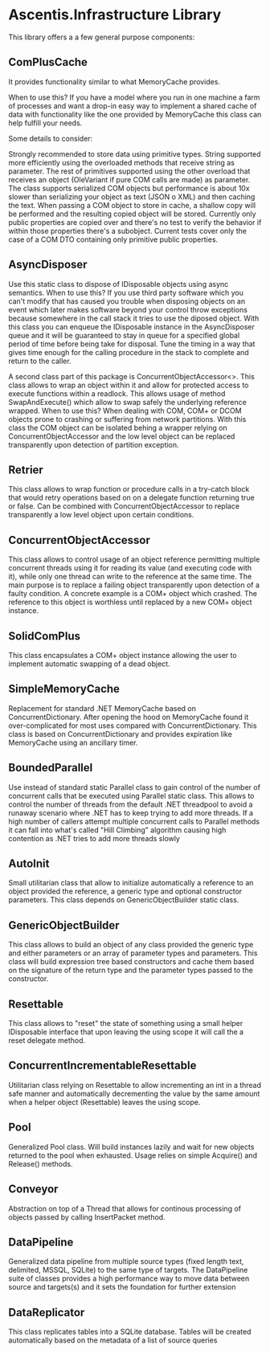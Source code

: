 # Ascentis.Infrastructure Library

This library offers a a few general purpose components:

## ComPlusCache
It provides functionality similar to what MemoryCache provides.

When to use this?
If you have a model where you run in one machine a farm of processes and want a drop-in easy way to implement a shared cache of data with functionality like the one provided by MemoryCache this class can help fulfill your needs.

Some details to consider:

Strongly recommended to store data using primitive types.
String supported more efficiently using the overloaded methods that receive string as parameter. The rest of primitives supported using the other overload that receives an object (OleVariant if pure COM calls are made) as parameter.
The class supports serialized COM objects but performance is about 10x slower than serializing your object as text (JSON o XML) and then caching the text.
When passing a COM object to store in cache, a shallow copy will be performed and the resulting copied object will be stored. Currently only public properties are copied over and there's no test to verify the behavior if within those properties there's a subobject.
Current tests cover only the case of a COM DTO containing only primitive public properties.

## AsyncDisposer

Use this static class to dispose of IDisposable objects using async semantics.
When to use this?
If you use third party software which you can't modify that has caused you trouble when disposing objects on an event which later makes software beyond your control throw exceptions because somewhere in the call stack it tries to use the diposed object.
With this class you can enqueue the IDisposable instance in the AsyncDisposer queue and it will be guaranteed to stay in queue for a specified global period of time before being take for disposal.
Tune the timing in a way that gives time enough for the calling procedure in the stack to complete and return to the caller. 

A second class part of this package is ConcurrentObjectAccessor<>. This class allows to wrap an object within it and allow for protected access
to execute functions within a readlock. This allows usage of method SwapAndExecute() which allow to swap safely the underlying reference wrapped.
When to use this? When dealing with COM, COM+ or DCOM objects prone to crashing or suffering from network partitions. With this class the COM
object can be isolated behing a wrapper relying on ConcurrentObjectAccessor and the low level object can be replaced transparently upon detection
of partition exception.

## Retrier

This class allows to wrap function or procedure calls in a try-catch block that would retry operations based on on a delegate function returning
true or false. Can be combined with ConcurrentObjectAccessor to replace transparently a low level object upon certain conditions.

## ConcurrentObjectAccessor

This class allows to control usage of an object reference permitting multiple concurrent threads using it for reading its value (and executing code with it),
while only one thread can write to the reference at the same time. The main purpose is to replace a failing object transparently upon detection of a faulty condition.
A concrete example is a COM+ object which crashed. The reference to this object is worthless until replaced by a new COM+ object instance.

## SolidComPlus

This class encapsulates a COM+ object instance allowing the user to implement automatic swapping of a dead object. 

## SimpleMemoryCache

Replacement for standard .NET MemoryCache based on ConcurrentDictionary. After opening the hood on MemoryCache found it over-complicated for most uses compared with ConcurrentDictionary.
This class is based on ConcurrentDictionary and provides expiration like MemoryCache using an ancillary timer.

## BoundedParallel

Use instead of standard static Parallel class to gain control of the number of concurrent calls that be executed using Parallel static class. This allows to control the number of threads
from the default .NET threadpool to avoid a runaway scenario where .NET has to keep trying to add more threads. If a high number of callers attempt multiple concurrent calls to Parallel methods
it can fall into what's called "Hill Climbing" algorithm causing high contention as .NET tries to add more threads slowly

## AutoInit

Small utilitarian class that allow to initialize automatically a reference to an object provided the reference, a generic
type and optional constructor parameters.
This class depends on GenericObjectBuilder static class.

## GenericObjectBuilder

This class allows to build an object of any class provided the generic type and either parameters or an array of
parameter types and parameters. This class will build expression tree based constructors and cache them based on the
signature of the return type and the parameter types passed to the constructor.

## Resettable

This class allows to "reset" the state of something using a small helper IDisposable interface that upon leaving the using scope
it will call the a reset delegate method.

## ConcurrentIncrementableResettable

Utilitarian class relying on Resettable to allow incrementing an int in a thread safe manner and automatically decrementing
the value by the same amount when a helper object (Resettable) leaves the using scope.

## Pool

Generalized Pool class. Will build instances lazily and wait for new objects returned to the pool when exhausted. Usage relies on simple Acquire() and Release() methods.

## Conveyor

Abstraction on top of a Thread that allows for continous processing of objects passed by calling InsertPacket method. 

## DataPipeline

Generalized data pipeline from multiple source types (fixed length text, delimited, MSSQL, SQLite) to the same type of targets. The DataPipeline suite of classes provides
a high performance way to move data between source and targets(s) and it sets the foundation for further extension

## DataReplicator

This class replicates tables into a SQLite database. Tables will be created automatically based on the metadata of a list of source queries
